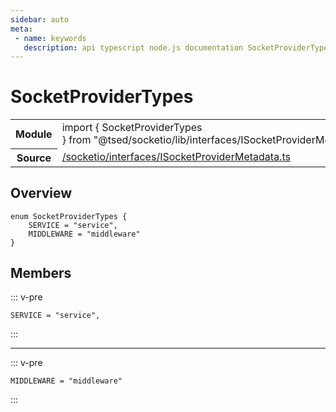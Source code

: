 ```yaml
---
sidebar: auto
meta:
 - name: keywords
   description: api typescript node.js documentation SocketProviderTypes enum
---
```

# SocketProviderTypes <Badge text="Enum" type="enum"/>
<!-- Summary -->
<section class="symbol-info"><table class="is-full-width"><tbody><tr><th>Module</th><td><div class="lang-typescript"><span class="token keyword">import</span> { SocketProviderTypes }&nbsp;<span class="token keyword">from</span>&nbsp;<span class="token string">"@tsed/socketio/lib/interfaces/ISocketProviderMetadata"</span></div></td></tr><tr><th>Source</th><td><a href="https://github.com/Romakita/ts-express-decorators/blob/v4.30.0/src//socketio/interfaces/ISocketProviderMetadata.ts#L0-L0">/socketio/interfaces/ISocketProviderMetadata.ts</a></td></tr></tbody></table></section>

<!-- Overview -->
## Overview


<pre><code class="typescript-lang "><span class="token keyword">enum</span> SocketProviderTypes <span class="token punctuation">{</span>
    SERVICE<span class="token punctuation"> = </span><span class="token string">"service"</span><span class="token punctuation">,</span>
    MIDDLEWARE<span class="token punctuation"> = </span><span class="token string">"middleware"</span>
<span class="token punctuation">}</span></code></pre>



<!-- Members -->




## Members


::: v-pre

<div class="method-overview">
<pre><code class="typescript-lang ">SERVICE<span class="token punctuation"> = </span><span class="token string">"service"</span><span class="token punctuation">,</span></code></pre>

</div>



:::



***



::: v-pre

<div class="method-overview">
<pre><code class="typescript-lang ">MIDDLEWARE<span class="token punctuation"> = </span><span class="token string">"middleware"</span></code></pre>

</div>



:::